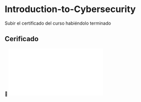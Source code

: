 # Introduction-to-Cybersecurity

Subir el certificado del curso habiéndolo terminado

## Cerificado
:paperclip: ![Archivo adjunto de la actividad](Ethernet.pdf) 
